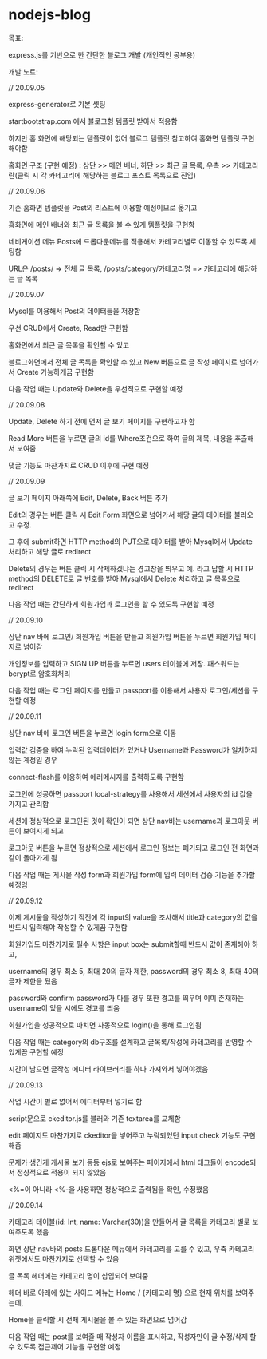 # nodejs-blog

목표:

  express.js를 기반으로 한 간단한 블로그 개발 (개인적인 공부용)

개발 노트:

  // 20.09.05
  
  express-generator로 기본 셋팅
  
  startbootstrap.com 에서 블로그형 템플릿 받아서 적용함
  
  하지만 홈 화면에 해당되는 템플릿이 없어 블로그 템플릿 참고하여 홈화면 템플릿 구현해야함
  
  홈화면 구조 (구현 예정) : 상단 >> 메인 배너, 하단 >> 최근 글 목록, 우측 >> 카테고리란(클릭 시 각 카테고리에 해당하는 블로그 포스트 목록으로 진입)

  // 20.09.06

  기존 홈화면 템플릿을 Post의 리스트에 이용할 예정이므로 옮기고

  홈화면에 메인 배너와 최근 글 목록을 볼 수 있게 템플릿을 구현함

  네비게이션 메뉴 Posts에 드롭다운메뉴를 적용해서 카테고리별로 이동할 수 있도록 세팅함

  URL은 /posts/  => 전체 글 목록, /posts/category/카테고리명 => 카테고리에 해당하는 글 목록

  // 20.09.07

  Mysql를 이용해서 Post의 데이터들을 저장함

  우선 CRUD에서 Create, Read만 구현함

  홈화면에서 최근 글 목록을 확인할 수 있고

  블로그화면에서 전체 글 목록을 확인할 수 있고 New 버튼으로 글 작성 페이지로 넘어가서 Create 가능하게끔 구현함

  다음 작업 때는 Update와 Delete을 우선적으로 구현할 예정

  // 20.09.08
  
  Update, Delete 하기 전에 먼저 글 보기 페이지를 구현하고자 함

  Read More 버튼을 누르면 글의 id를 Where조건으로 하여 글의 제목, 내용을 추출해서 보여줌

  댓글 기능도 마찬가지로 CRUD 이후에 구현 예정

  // 20.09.09

  글 보기 페이지 아래쪽에 Edit, Delete, Back 버튼 추가

  Edit의 경우는 버튼 클릭 시 Edit Form 화면으로 넘어가서 해당 글의 데이터를 불러오고 수정.
  
  그 후에 submit하면 HTTP method의 PUT으로 데이터를 받아 Mysql에서 Update 처리하고 해당 글로 redirect

  Delete의 경우는 버튼 클릭 시 삭제하겠냐는 경고창을 띄우고 예. 라고 답할 시 HTTP method의 DELETE로 글 번호를 받아 Mysql에서 Delete 처리하고 글 목록으로 redirect

  다음 작업 때는 간단하게 회원가입과 로그인을 할 수 있도록 구현할 예정

  // 20.09.10

  상단 nav 바에 로그인/ 회원가입 버튼을 만들고 회원가입 버튼을 누르면 회원가입 페이지로 넘어감

  개인정보를 입력하고 SIGN UP 버튼을 누르면 users 테이블에 저장. 패스워드는 bcrypt로 암호화처리

  다음 작업 때는 로그인 페이지를 만들고 passport를 이용해서 사용자 로그인/세션을 구현할 예정

  // 20.09.11

  상단 nav 바에 로그인 버튼을 누르면 login form으로 이동

  입력값 검증을 하여 누락된 입력데이터가 있거나 Username과 Password가 일치하지 않는 계정일 경우

  connect-flash를 이용하여 에러메시지를 출력하도록 구현함

  로그인에 성공하면 passport local-strategy를 사용해서 세션에서 사용자의 id 값을 가지고 관리함

  세션에 정상적으로 로그인된 것이 확인이 되면 상단 nav바는 username과 로그아웃 버튼이 보여지게 되고

  로그아웃 버튼을 누르면 정상적으로 세션에서 로그인 정보는 폐기되고 로그인 전 화면과 같이 돌아가게 됨

  다음 작업 때는 게시물 작성 form과 회원가입 form에 입력 데이터 검증 기능을 추가할 예정임

  // 20.09.12

  이제 게시물을 작성하기 직전에 각 input의 value을 조사해서 title과 category의 값을 반드시 입력해야 작성할 수 있게끔 구현함

  회원가입도 마찬가지로 필수 사항은 input box는 submit할때 반드시 값이 존재해야 하고,

  username의 경우 최소 5, 최대 20의 글자 제한, password의 경우 최소 8, 최대 40의 글자 제한을 뒀음

  password와 confirm password가 다를 경우 또한 경고를 띄우며 이미 존재하는 username이 있을 시에도 경고를 띄움

  회원가입을 성공적으로 마치면 자동적으로 login()을 통해 로그인됨

  다음 작업 때는 category의 db구조를 설계하고 글목록/작성에 카테고리를 반영할 수 있게끔 구현할 예정

  시간이 남으면 글작성 에디터 라이브러리를 하나 가져와서 넣어야겠음

  // 20.09.13

  작업 시간이 별로 없어서 에디터부터 넣기로 함

  script문으로 ckeditor.js를 불러와 기존 textarea를 교체함

  edit 페이지도 마찬가지로 ckeditor을 넣어주고 누락되었던 input check 기능도 구현해줌

  문제가 생긴게 게시물 보기 등등 ejs로 보여주는 페이지에서 html 태그들이 encode되서 정상적으로 적용이 되지 않았음

  <%=이 아니라 <%-을 사용하면 정상적으로 출력됨을 확인, 수정했음

  // 20.09.14

  카테고리 테이블(id: Int, name: Varchar(30))을 만들어서 글 목록을 카테고리 별로 보여주도록 했음

  화면 상단 nav바의 posts 드롭다운 메뉴에서 카테고리를 고를 수 있고, 우측 카테고리 위젯에서도 마찬가지로 선택할 수 있음

  글 목록 헤더에는 카테고리 명이 삽입되어 보여줌
  
  헤더 바로 아래에 있는 사이드 메뉴는 Home / {카테고리 명} 으로 현재 위치를 보여주는데,

  Home을 클릭할 시 전체 게시물을 볼 수 있는 화면으로 넘어감

  다음 작업 때는 post를 보여줄 때 작성자 이름을 표시하고, 작성자만이 글 수정/삭제 할 수 있도록 접근제어 기능을 구현할 예정

